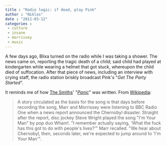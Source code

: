 ```yaml
---
title : "Radio logic: if dead, play Pink"
author : "Niklas"
date : "2011-03-12"
categories : 
 - culture
 - insane
 - morrissey
 - music
---
```


A few days ago, Blixa turned on the radio while I was taking a shower. The news came on, reporting the tragic death of a child; said child had played at kindergarten while wearing a helmet that got stuck, whereupon the child died of suffocation. After that piece of news, including an interview with crying staff, the radio station briskly broadcast Pink's "_Get The Party Started_".

It reminds me of how [The Smiths](http://en.wikipedia.org/wiki/The%20Smiths)' "_[Panic](http://en.wikipedia.org/wiki/Panic%20%28song%29)_" was written. From [Wikipedia](http://en.wikipedia.org/wiki/Panic_%28song%29):

> A story circulated as the basis for the song is that days before recording the song, Marr and Morrissey were listening to BBC Radio One when a news report announced the Chernobyl disaster. Straight after the report, disc jockey Steve Wright played the song "I'm Your Man" by pop duo Wham!. "I remember actually saying, 'What the fuck has this got to do with people's lives?'" Marr recalled. "We hear about Chernobyl, then, seconds later, we're expected to jump around to 'I'm Your Man'".
